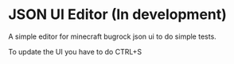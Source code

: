 # JSON UI Editor (In development)
A simple editor for minecraft bugrock json ui to do simple tests. 


To update the UI you have to do CTRL+S
